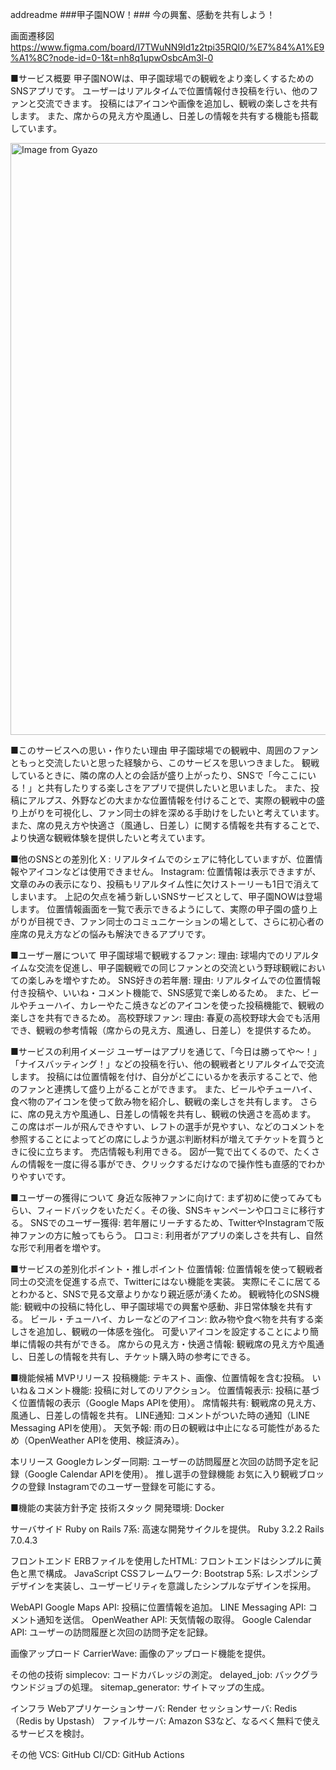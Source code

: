 addreadme
###甲子園NOW！###
今の興奮、感動を共有しよう！

画面遷移図
https://www.figma.com/board/I7TWuNN9Id1z2tpi35RQI0/%E7%84%A1%E9%A1%8C?node-id=0-1&t=nh8q1upwOsbcAm3l-0

■サービス概要
甲子園NOWは、甲子園球場での観戦をより楽しくするためのSNSアプリです。
ユーザーはリアルタイムで位置情報付き投稿を行い、他のファンと交流できます。
投稿にはアイコンや画像を追加し、観戦の楽しさを共有します。
また、席からの見え方や風通し、日差しの情報を共有する機能も搭載しています。

<a href="https://gyazo.com/62ac8b27fdc51602494ebd3995fb9dbb"><img src="https://i.gyazo.com/62ac8b27fdc51602494ebd3995fb9dbb.png" alt="Image from Gyazo" width="947"/></a>

■このサービスへの思い・作りたい理由
甲子園球場での観戦中、周囲のファンともっと交流したいと思った経験から、このサービスを思いつきました。
観戦しているときに、隣の席の人との会話が盛り上がったり、SNSで「今ここにいる！」と共有したりする楽しさをアプリで提供したいと思いました。
また、投稿にアルプス、外野などの大まかな位置情報を付けることで、実際の観戦中の盛り上がりを可視化し、ファン同士の絆を深める手助けをしたいと考えています。
また、席の見え方や快適さ（風通し、日差し）に関する情報を共有することで、より快適な観戦体験を提供したいと考えています。


■他のSNSとの差別化
X : リアルタイムでのシェアに特化していますが、位置情報やアイコンなどは使用できません。
Instagram: 位置情報は表示できますが、文章のみの表示になり、投稿もリアルタイム性に欠けストーリーも1日で消えてしまいます。
上記の欠点を補う新しいSNSサービスとして、甲子園NOWは登場します。
位置情報画面を一覧で表示できるようにして、実際の甲子園の盛り上がりが目視でき、ファン同士のコミュニケーションの場として、さらに初心者の座席の見え方などの悩みも解決できるアプリです。


■ユーザー層について
甲子園球場で観戦するファン:
理由: 球場内でのリアルタイムな交流を促進し、甲子園観戦での同じファンとの交流という野球観戦においての楽しみを増やすため。
SNS好きの若年層:
理由: リアルタイムでの位置情報付き投稿や、いいね・コメント機能で、SNS感覚で楽しめるため。
また、ビールやチューハイ、カレーやたこ焼きなどのアイコンを使った投稿機能で、観戦の楽しさを共有できるため。
高校野球ファン:
理由: 春夏の高校野球大会でも活用でき、観戦の参考情報（席からの見え方、風通し、日差し）を提供するため。


■サービスの利用イメージ
ユーザーはアプリを通じて、「今日は勝ってや〜！」「ナイスバッティング！」などの投稿を行い、他の観戦者とリアルタイムで交流します。
投稿には位置情報を付け、自分がどこにいるかを表示することで、他のファンと連携して盛り上がることができます。
また、ビールやチューハイ、食べ物のアイコンを使って飲み物を紹介し、観戦の楽しさを共有します。
さらに、席の見え方や風通し、日差しの情報を共有し、観戦の快適さを高めます。
この席はボールが飛んできやすい、レフトの選手が見やすい、などのコメントを参照することによってどの席にしようか選ぶ判断材料が増えてチケットを買うときに役に立ちます。
売店情報も利用できる。
図が一覧で出てくるので、たくさんの情報を一度に得る事ができ、クリックするだけなので操作性も直感的でわかりやすいです。


■ユーザーの獲得について
身近な阪神ファンに向けて:
まず初めに使ってみてもらい、フィードバックをいただく。その後、SNSキャンペーンや口コミに移行する。
SNSでのユーザー獲得:
若年層にリーチするため、TwitterやInstagramで阪神ファンの方に触ってもらう。
口コミ:
利用者がアプリの楽しさを共有し、自然な形で利用者を増やす。


■サービスの差別化ポイント・推しポイント
位置情報:
位置情報を使って観戦者同士の交流を促進する点で、Twitterにはない機能を実装。
実際にそこに居てるとわかると、SNSで見る文章よりかなり親近感が湧くため。
観戦特化のSNS機能:
観戦中の投稿に特化し、甲子園球場での興奮や感動、非日常体験を共有する。
ビール・チューハイ、カレーなどのアイコン:
飲み物や食べ物を共有する楽しさを追加し、観戦の一体感を強化。
可愛いアイコンを設定することにより簡単に情報の共有ができる。
席からの見え方・快適さ情報:
観戦席の見え方や風通し、日差しの情報を共有し、チケット購入時の参考にできる。


■機能候補
MVPリリース
投稿機能: テキスト、画像、位置情報を含む投稿。
いいね＆コメント機能: 投稿に対してのリアクション。
位置情報表示: 投稿に基づく位置情報の表示（Google Maps APIを使用）。
席情報共有: 観戦席の見え方、風通し、日差しの情報を共有。
LINE通知: コメントがついた時の通知（LINE Messaging APIを使用）。
天気予報: 雨の日の観戦は中止になる可能性があるため（OpenWeather APIを使用、検証済み）。


本リリース
Googleカレンダー同期: ユーザーの訪問履歴と次回の訪問予定を記録（Google Calendar APIを使用）。
推し選手の登録機能
お気に入り観戦ブロックの登録
Instagramでのユーザー登録を可能にする。


■機能の実装方針予定
技術スタック
開発環境: Docker

サーバサイド
Ruby on Rails 7系: 高速な開発サイクルを提供。
Ruby 3.2.2
Rails 7.0.4.3

フロントエンド
ERBファイルを使用したHTML: フロントエンドはシンプルに黄色と黒で構成。
JavaScript
CSSフレームワーク:
Bootstrap 5系: レスポンシブデザインを実装し、ユーザービリティを意識したシンプルなデザインを採用。

WebAPI
Google Maps API: 投稿に位置情報を追加。
LINE Messaging API: コメント通知を送信。
OpenWeather API: 天気情報の取得。
Google Calendar API: ユーザーの訪問履歴と次回の訪問予定を記録。

画像アップロード
CarrierWave: 画像のアップロード機能を提供。

その他の技術
simplecov: コードカバレッジの測定。
delayed_job: バックグラウンドジョブの処理。
sitemap_generator: サイトマップの生成。

インフラ
Webアプリケーションサーバ: Render
セッションサーバ: Redis（Redis by Upstash）
ファイルサーバ: Amazon S3など、なるべく無料で使えるサービスを検討。

その他
VCS: GitHub
CI/CD: GitHub Actions
